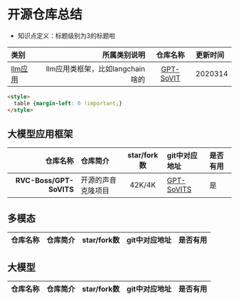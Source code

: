 # 开源仓库总结


- 知识点定义：标题级别为3的标题啦

| 类别 | 所属类别说明 | 仓库名称 | 更新时间
|:- |-: | :-: | :- 
|[llm应用](#大模型应用框架) | llm应用类框架，比如langchain啥的 | [GPT-SoVIT](#GPT-SoVIT) | 2020314


```html
<style>
  table {margin-left: 0 !important;}
</style>
```

## 大模型应用框架


| 仓库名称 | 仓库简介 | star/fork数 | git中对应地址 | 是否有用
|-: |:-| :-:  | :- | :-
|<b id="GPT-SoVIT">RVC-Boss/GPT-SoVITS</b> | 开源的声音克隆项目 | 42K/4K  | [GPT-SoVITS](https://github.com/w666x/GPT-SoVITS)| 是



## 多模态


| 仓库名称 | 仓库简介 | star/fork数 | git中对应地址 | 是否有用 
|-: |:-| :-:  | :- | :-



## 大模型


| 仓库名称 | 仓库简介 | star/fork数 | git中对应地址 | 是否有用 
|-: |:-| :-:  | :- | :-

